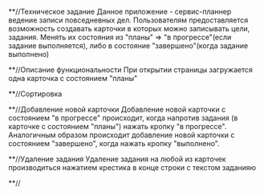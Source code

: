 \*\*//Техническое задание
Данное приложение - сервис-планнер ведение записи повседневных дел.
Пользователям предоставляется возможность создавать карточки в которых
можно записывать цели, задания. Менять их состояния из "планы" =>
"в прогрессе"(если задание выполняется), либо в состояние "завершено"(когда задание выполнено)

\*\*//Описание функциональности
При открытии страницы загружается одна карточка с состоянием "планы"

\*\*//Сортировка

\*\*//Добавление новой карточки
Добавление новой карточки с состоянием "в прогрессе" происходит, когда напротив задания
(в карточке с состоянием "планы") нажать кропку "в прогрессе". Аналогичным образом
происходит добавление новой карточки с состоянием "завершено", когда нажать кропку "выполнено".

\*\*//Удаление задания
Удаление задания на любой из карточек производиться нажатием крестика в конце строки с текстом заданияю

\*\*//
